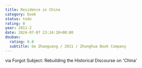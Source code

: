 ```yaml
---
title: Residence in China
category: book
status: todo
rating: 0
year: 2011-2
date: 2024-07-07 23:24:18+08:00
douban:
  rating: 8.8
  subtitle: Ge Zhaoguang / 2011 / Zhonghua Book Company
---
```


via Forgot Subject: Rebuilding the Historical Discourse on 'China'
